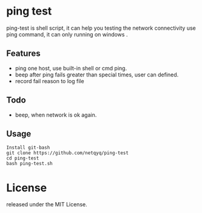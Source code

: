 # ping test
ping-test is shell script, it can help you testing the network connectivity use ping command, it can only running on windows .

## Features
- ping one host, use built-in shell or cmd ping.
- beep after ping fails greater than special times, user can defined.
- record fail reason to log file

## Todo
- beep, when network is ok again.

## Usage

```
Install git-bash
git clone https://github.com/netqyq/ping-test
cd ping-test
bash ping-test.sh

```

# License
released under the MIT License.
